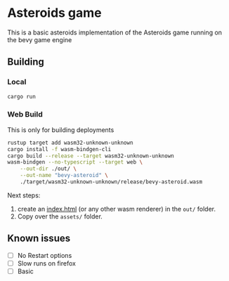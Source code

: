 # Asteroids game

This is a basic asteroids implementation of the Asteroids game running on the bevy game engine

## Building

### Local
```bash
cargo run
```
### Web Build

This is only for building deployments
```bash
rustup target add wasm32-unknown-unknown 
cargo install -f wasm-bindgen-cli
cargo build --release --target wasm32-unknown-unknown                     
wasm-bindgen --no-typescript --target web \
    --out-dir ./out/ \
    --out-name "bevy-asteroid" \
    ./target/wasm32-unknown-unknown/release/bevy-asteroid.wasm
```
Next steps:
1. create an [index.html](index.html) (or any other wasm renderer) in the `out/` folder.
2. Copy over the `assets/` folder.
## Known issues
- [ ] No Restart options
- [ ] Slow runs on firefox
- [ ] Basic